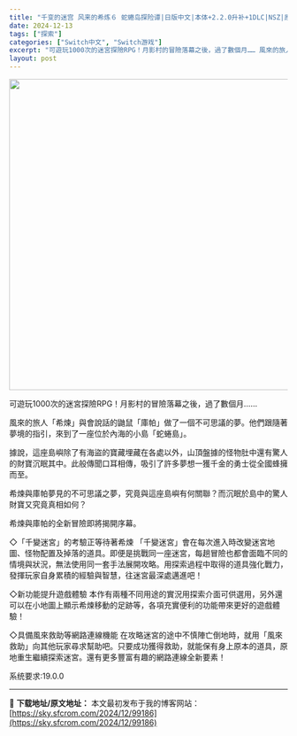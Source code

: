 ```yaml
---
title: "千变的迷宫 风来的希炼６ 蛇蜷岛探险谭|日版中文|本体+2.2.0升补+1DLC|NSZ|原版|"
date: 2024-12-13
tags: ["探索"]
categories: ["Switch中文", "Switch游戏"]
excerpt: "可遊玩1000次的迷宮探險RPG！月影村的冒險落幕之後，過了數個月…… 風來的旅人「希煉」與會說話的鼬鼠「庫帕」做了一個不可思議的夢。他們跟隨著夢境的指引，來到了一座位於內海的小島「蛇蜷島」。 據說，這座島嶼除了有海盜的寶藏埋藏在各處以外，山頂盤據的怪物肚中還有驚人的財寶沉眠其中。此般傳聞口耳相傳，&hellip;"
layout: post
---
```


<img class="aligncenter size-full wp-image-99179" src="https://sky.sfcrom.com/wp-content/uploads/2024/12/2024121307392070.webp" alt="" width="1000" height="562" />

可遊玩1000次的迷宮探險RPG！月影村的冒險落幕之後，過了數個月……

風來的旅人「希煉」與會說話的鼬鼠「庫帕」做了一個不可思議的夢。他們跟隨著夢境的指引，來到了一座位於內海的小島「蛇蜷島」。

據說，這座島嶼除了有海盜的寶藏埋藏在各處以外，山頂盤據的怪物肚中還有驚人的財寶沉眠其中。此般傳聞口耳相傳，吸引了許多夢想一獲千金的勇士從全國蜂擁而至。

希煉與庫帕夢見的不可思議之夢，究竟與這座島嶼有何關聯？而沉眠於島中的驚人財寶又究竟真相如何？

希煉與庫帕的全新冒險即將揭開序幕。

◇「千變迷宮」的考驗正等待著希煉
「千變迷宮」會在每次進入時改變迷宮地圖、怪物配置及掉落的道具。即便是挑戰同一座迷宮，每趟冒險也都會面臨不同的情境與狀況，無法使用同一套手法展開攻略。用探索過程中取得的道具強化戰力，發揮玩家自身累積的經驗與智慧，往迷宮最深處邁進吧！

◇新功能提升遊戲體驗
本作有兩種不同用途的實況用探索介面可供選用，另外還可以在小地圖上顯示希煉移動的足跡等，各項充實便利的功能帶來更好的遊戲體驗！

◇具備風來救助等網路連線機能
在攻略迷宮的途中不慎陣亡倒地時，就用「風來救助」向其他玩家尋求幫助吧。只要成功獲得救助，就能保有身上原本的道具，原地重生繼續探索迷宮。還有更多豐富有趣的網路連線全新要素！

系统要求:19.0.0

---
📖 **下载地址/原文地址：** 本文最初发布于我的博客网站：[https://sky.sfcrom.com/2024/12/99186](https://sky.sfcrom.com/2024/12/99186)
